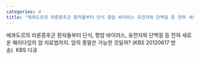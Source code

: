 ```yaml
---
categories: d
title: "에콰도르의 라론증후군 환자들부터 단식 항암 바이러스 유전자와 단백질 등 전혀 새로운 패러다임의 암 치료법까지 암의 종말은 가능한 것일까 KBS 20120617 방송  KBS 다큐"
---
```

에콰도르의 라론증후군 환자들부터 단식, 항암 바이러스, 유전자와 단백질 등 전혀 새로운 패러다임의 암 치료법까지. 암의 종말은 가능한 것일까? (KBS 20120617 방송)&nbsp;&nbsp;KBS 다큐